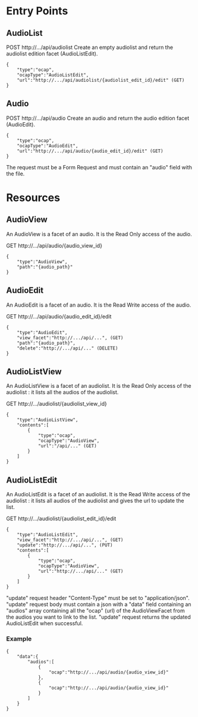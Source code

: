 # Entry Points

## AudioList

POST http://.../api/audiolist
Create an empty audiolist and return the audiolist edition facet (AudioListEdit).

```
{
    "type":"ocap",
    "ocapType":"AudioListEdit",
    "url":"http://.../api/audiolist/{audiolist_edit_id}/edit" (GET)
}
```

## Audio

POST http://.../api/audio
Create an audio and return the audio edition facet (AudioEdit).

```
{
    "type":"ocap",
    "ocapType":"AudioEdit",
    "url":"http://.../api/audio/{audio_edit_id}/edit" (GET)
}
```

The request must be a Form Request and must contain an "audio" field with the file.

# Resources

## AudioView

An AudioView is a facet of an audio.
It is the Read Only access of the audio.

GET http://.../api/audio/{audio_view_id}

```
{
    "type":"AudioView",
    "path":"{audio_path}"
}
```

## AudioEdit

An AudioEdit is a facet of an audio.
It is the Read Write access of the audio.

GET http://.../api/audio/{audio_edit_id}/edit

```
{
    "type":"AudioEdit",
    "view_facet":"http://.../api/...", (GET)
    "path":"{audio_path}",
    "delete":"http://.../api/..." (DELETE)
}
```

## AudioListView

An AudioListView is a facet of an audiolist.
It is the Read Only access of the audiolist : it lists all the audios of the audiolist.

GET http://.../audiolist/{audiolist_view_id}

```
{
    "type":"AudioListView",
    "contents":[
        {
            "type":"ocap",
            "ocapType":"AudioView",
            "url":"/api/..." (GET)
        }
    ]
}
```

## AudioListEdit

An AudioListEdit is a facet of an audiolist.
It is the Read Write access of the audiolist : it lists all audios of the audiolist and gives the url to update the list.

GET http://.../audiolist/{audiolist_edit_id}/edit

```
{
    "type":"AudioListEdit",
    "view_facet":"http://.../api/...", (GET)
    "update":"http://.../api/...", (PUT)
    "contents":[
        {
            "type":"ocap",
            "ocapType":"AudioView",
            "url":"http://.../api/..." (GET)
        }
    ]
}
```

"update" request header "Content-Type" must be set to "application/json".
"update" request body must contain a json with a "data" field containing an "audios" array containing all the "ocap" (url) of the AudioViewFacet from the audios you want to link to the list.
"update" request returns the updated AudioListEdit when successful.

### Example

```
{
    "data":{
        "audios":[
            {
                "ocap":"http://.../api/audio/{audio_view_id}"
            },
            {
                "ocap":"http://.../api/audio/{audio_view_id}"
            }
        ]
    }
}
```

